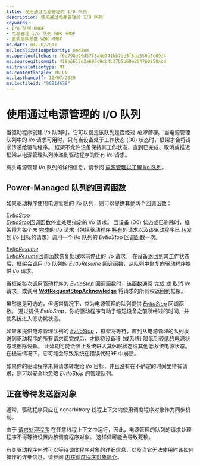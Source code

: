 ```yaml
---
title: 使用通过电源管理的 I/O 队列
description: 使用通过电源管理的 I/O 队列
keywords:
- I/o 队列-KMDF
- 电源管理 i/o 队列 WDK KMDF
- 重新排队参数 WDK KMDF
ms.date: 04/20/2017
ms.localizationpriority: medium
ms.openlocfilehash: f6a798e29d57f3a4e741bb7de5f6aa550a3c69a4
ms.sourcegitcommit: 418e6617e2a695c9cb4b37b5b60e264760858acd
ms.translationtype: MT
ms.contentlocale: zh-CN
ms.lasthandoff: 12/07/2020
ms.locfileid: "96814679"
---
```

# <a name="using-power-managed-io-queues"></a>使用通过电源管理的 I/O 队列


当驱动程序创建 i/o 队列时，它可以指定该队列是否经过 *电源管理*。 当电源管理队列中的 i/o 请求可用时，只有当设备处于工作状态 (D0) 状态时，框架才会将请求传递给驱动程序。 框架不允许设备保持其工作状态，直到已完成、取消或推迟框架从电源管理队列传递到驱动程序的所有 i/o 请求。

有关电源管理 i/o 队列的详细信息，请参阅 [电源管理以了解 I/o 队列](power-management-for-i-o-queues.md)。

## <a name="callback-functions-for-power-managed-queues"></a>Power-Managed 队列的回调函数


如果驱动程序使用电源管理的 i/o 队列，则可以提供其他两个回调函数：

<a href="" id="---------evtiostop"></a>[*EvtIoStop*](/windows-hardware/drivers/ddi/wdfio/nc-wdfio-evt_wdf_io_queue_io_stop)  
[*EvtIoStop*](/windows-hardware/drivers/ddi/wdfio/nc-wdfio-evt_wdf_io_queue_io_stop)回调函数停止处理指定的 i/o 请求。 当设备 (D0) 状态或已删除时，框架将为每个未 [完成](completing-i-o-requests.md)的 i/o 请求（包括驱动程序 [拥有](request-ownership.md)的请求以及该驱动程序已 [转发](forwarding-i-o-requests.md)到 i/o 目标的请求）调用一个 i/o 队列的 *EvtIoStop* 回调函数一次。

<a href="" id="---------evtioresume"></a>[*EvtIoResume*](/windows-hardware/drivers/ddi/wdfio/nc-wdfio-evt_wdf_io_queue_io_resume)  
[*EvtIoResume*](/windows-hardware/drivers/ddi/wdfio/nc-wdfio-evt_wdf_io_queue_io_resume)回调函数恢复处理以前停止的 i/o 请求。 在设备返回到其工作状态后，框架会调用 i/o 队列的 *EvtIoResume* 回调函数，从队列中恢复向驱动程序提供 i/o 请求。

当框架每次调用驱动程序的 [*EvtIoStop*](/windows-hardware/drivers/ddi/wdfio/nc-wdfio-evt_wdf_io_queue_io_stop) 回调函数时，该函数通常 [完成](completing-i-o-requests.md) 或 [取消](canceling-i-o-requests.md) i/o 请求，或调用 [**WdfRequestStopAcknowledge**](/windows-hardware/drivers/ddi/wdfrequest/nf-wdfrequest-wdfrequeststopacknowledge) 将请求的所有权返回到框架。

虽然这是可选的，但通常情况下，应为电源管理的队列提供 [*EvtIoStop*](/windows-hardware/drivers/ddi/wdfio/nc-wdfio-evt_wdf_io_queue_io_stop) 回调函数。 通过提供 *EvtIoStop*，你的驱动程序有助于缩短设备之前所经过的时间，并使系统进入低功耗状态。

如果未提供电源管理队列的 [*EvtIoStop*](/windows-hardware/drivers/ddi/wdfio/nc-wdfio-evt_wdf_io_queue_io_stop) ，框架将等待，直到从电源管理的队列发送到驱动程序的所有请求都完成后，才能将设备移 (或系统) 降低到较低的电源状态或删除设备。 此延期可能会阻止系统进入其休眠状态或其他低系统电源状态。 在极端情况下，它可能会导致系统在错误代码9F 中崩溃。

如果你的驱动程序未将请求转发给 i/o 目标，并且没有在不确定的时间里持有请求，则可以安全地忽略 [*EvtIoStop*](/windows-hardware/drivers/ddi/wdfio/nc-wdfio-evt_wdf_io_queue_io_stop) 的管理队列。

## <a name="waiting-for-dispatcher-objects"></a>正在等待发送器对象


通常，驱动程序只应在 nonarbitrary 线程上下文内使用调度程序对象作为同步机制。

由于 [请求处理程序](request-handlers.md) 在任意线程上下文中运行，因此，电源管理的队列的请求处理程序不得等待设置内核调度程序对象。 这样做可能会导致死锁。

有关驱动程序何时可以等待调度程序对象的详细信息，以及当它无法使用时该如何操作的详细信息，请参阅 [内核调度程序对象简介](../kernel/introduction-to-kernel-dispatcher-objects.md)。

 

